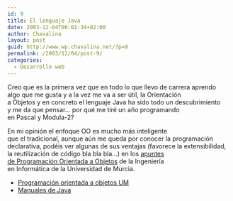 ```yaml
---
id: 9
title: El lenguaje Java
date: 2003-12-04T06:01:34+02:00
author: Chavalina
layout: post
guid: http://www.wp.chavalina.net/?p=9
permalink: /2003/12/04/post-9/
categories:
  - Desarrollo web
---
```

<p align="left">
  Creo que es la primera vez que en todo lo que llevo de carrera aprendo<br /> algo que me gusta y a la vez me va a ser útil, la Orientación<br /> a Objetos y en concreto el lenguaje Java ha sido todo un descubrimiento<br /> y me da que pensar… por qué me tiré un año programando<br /> en Pascal y Modula-2?
</p>

<p align="left">
  En mi opinión el enfoque OO es mucho más inteligente<br /> que el tradicional, aunque aún me queda por conocer la programación<br /> declarativa, podéis ver algunas de sus ventajas (favorece la extensibilidad,<br /> la reutilización de código bla bla bla…) en los <a href="http://dis.um.es/%7Ebmoros/" target="_blank">apuntes<br /> de Programación Orientada a Objetos</a> de la Ingeniería<br /> en Informática de la Universidad de Murcia.
</p>

  * <a href="http://dis.um.es/%7Ebmoros/" target="_blank">Programación orientada a objetos UM</a>
  * <a href="ficheros/ficheros.php#manjava" target="_blank">Manuales de Java</a>